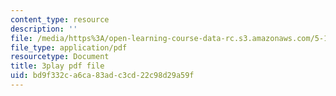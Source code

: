 ```yaml
---
content_type: resource
description: ''
file: /media/https%3A/open-learning-course-data-rc.s3.amazonaws.com/5-112-principles-of-chemical-science-fall-2005/bd9f332ca6ca83adc3cd22c98d29a59f_u95Cxl2IeNc.pdf
file_type: application/pdf
resourcetype: Document
title: 3play pdf file
uid: bd9f332c-a6ca-83ad-c3cd-22c98d29a59f
---
```

